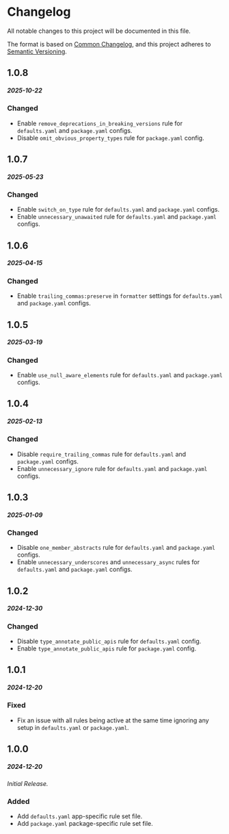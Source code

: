 # Changelog

All notable changes to this project will be documented in this file.

The format is based on [Common Changelog](https://common-changelog.org/), and this project adheres to [Semantic Versioning](https://semver.org/spec/v2.0.0-rc.1.html).

## 1.0.8

##### 2025-10-22

### Changed

- Enable `remove_deprecations_in_breaking_versions` rule for `defaults.yaml` and `package.yaml` configs.
- Disable `omit_obvious_property_types` rule for `package.yaml` config.

## 1.0.7

##### 2025-05-23

### Changed

- Enable `switch_on_type` rule for `defaults.yaml` and `package.yaml` configs.
- Enable `unnecessary_unawaited` rule for `defaults.yaml` and `package.yaml` configs.

## 1.0.6

##### 2025-04-15

### Changed

- Enable `trailing_commas:preserve` in `formatter` settings for `defaults.yaml` and `package.yaml` configs.

## 1.0.5

##### 2025-03-19

### Changed

- Enable `use_null_aware_elements` rule for `defaults.yaml` and `package.yaml` configs.

## 1.0.4

##### 2025-02-13

### Changed

- Disable `require_trailing_commas` rule for `defaults.yaml` and `package.yaml` configs.
- Enable `unnecessary_ignore` rule for `defaults.yaml` and `package.yaml` configs.

## 1.0.3

##### 2025-01-09

### Changed

- Disable `one_member_abstracts` rule for `defaults.yaml` and `package.yaml` configs.
- Enable `unnecessary_underscores` and `unnecessary_async` rules for `defaults.yaml` and `package.yaml` configs.

## 1.0.2

##### 2024-12-30

### Changed

- Disable `type_annotate_public_apis` rule for `defaults.yaml` config.
- Enable `type_annotate_public_apis` rule for `package.yaml` config.

## 1.0.1

##### 2024-12-20

### Fixed

- Fix an issue with all rules being active at the same time ignoring any setup in `defaults.yaml` or `package.yaml`.

## 1.0.0

##### 2024-12-20

_Initial Release._

### Added

-   Add `defaults.yaml` app-specific rule set file.
-   Add `package.yaml` package-specific rule set file.
